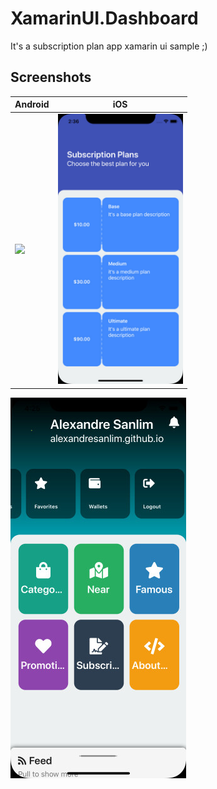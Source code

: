 # XamarinUI.Dashboard
It's a subscription plan app xamarin ui sample ;)

## Screenshots

Android | iOS
------------ | -------------
<img width="200" src="https://github.com/alexandresanlim/XamarinUI.Dashboard/blob/master/XamarinUI.Dashboard/XamarinUI.Dashboard/Src/Img/Screen/android.gif?raw=true"/>| <img width="200" src="https://raw.githubusercontent.com/alexandresanlim/SubscriptionPlan.XamarinUI/master/SubscriptionPlan.XamarinUI/SubscriptionPlan.XamarinUI/Screenshots/ios.png"/>

<a href="https://snppts.dev/author/alexandresanlim" target="_blank"><img src="https://github.com/alexandresanlim/XamarinUI.Dashboard/blob/master/XamarinUI.Dashboard/XamarinUI.Dashboard/Src/Img/Screen/ios.png?raw=true" /></a>


